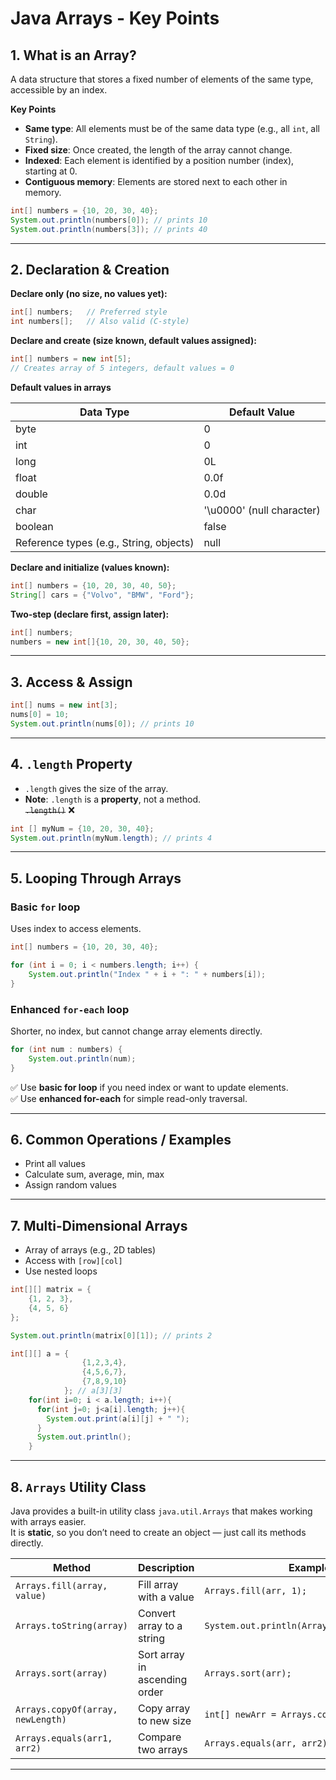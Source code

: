 # Java Arrays - Key Points

## 1. What is an Array?
A data structure that stores a fixed number of elements of the same type, accessible by an index.

**Key Points**
- **Same type**: All elements must be of the same data type (e.g., all `int`, all `String`).
- **Fixed size**: Once created, the length of the array cannot change.
- **Indexed**: Each element is identified by a position number (index), starting at 0.
- **Contiguous memory**: Elements are stored next to each other in memory.

```java
int[] numbers = {10, 20, 30, 40};
System.out.println(numbers[0]); // prints 10
System.out.println(numbers[3]); // prints 40
```

---

## 2. Declaration & Creation

**Declare only (no size, no values yet):**
```java
int[] numbers;   // Preferred style
int numbers[];   // Also valid (C-style)
```

**Declare and create (size known, default values assigned):**
```java
int[] numbers = new int[5];
// Creates array of 5 integers, default values = 0
```

**Default values in arrays**

| Data Type    | Default Value |
|--------------|---------------|
| byte         | 0             |
| int          | 0             |
| long         | 0L            |
| float        | 0.0f          |
| double       | 0.0d          |
| char         | '\u0000' (null character) |
| boolean      | false         |
| Reference types (e.g., String, objects) | null |

**Declare and initialize (values known):**
```java
int[] numbers = {10, 20, 30, 40, 50};
String[] cars = {"Volvo", "BMW", "Ford"};
```

**Two-step (declare first, assign later):**
```java
int[] numbers;
numbers = new int[]{10, 20, 30, 40, 50};
```

---

## 3. Access & Assign
```java
int[] nums = new int[3];
nums[0] = 10;
System.out.println(nums[0]); // prints 10
```

---

## 4. `.length` Property
- `.length` gives the size of the array.
- **Note**: `.length` is a **property**, not a method.  
  ~~`.length()`~~ ❌

```java
int [] myNum = {10, 20, 30, 40};
System.out.println(myNum.length); // prints 4
```

---

## 5. Looping Through Arrays

### Basic `for` loop  
Uses index to access elements.
```java
int[] numbers = {10, 20, 30, 40};

for (int i = 0; i < numbers.length; i++) {
    System.out.println("Index " + i + ": " + numbers[i]);
}
```

### Enhanced `for-each` loop  
Shorter, no index, but cannot change array elements directly.
```java
for (int num : numbers) {
    System.out.println(num);
}
```

✅ Use **basic for loop** if you need index or want to update elements.  
✅ Use **enhanced for-each** for simple read-only traversal.  

---

## 6. Common Operations / Examples
- Print all values
- Calculate sum, average, min, max
- Assign random values

---

## 7. Multi-Dimensional Arrays
- Array of arrays (e.g., 2D tables)
- Access with `[row][col]`
- Use nested loops

```java
int[][] matrix = {
    {1, 2, 3},
    {4, 5, 6}
};

System.out.println(matrix[0][1]); // prints 2
```
```java
int[][] a = {
                {1,2,3,4},
                {4,5,6,7},
                {7,8,9,10}
            }; // a[3][3]
    for(int i=0; i < a.length; i++){
      for(int j=0; j<a[i].length; j++){
        System.out.print(a[i][j] + " ");
      }
      System.out.println();
    }
```

---

## 8. `Arrays` Utility Class
Java provides a built-in utility class `java.util.Arrays` that makes working with arrays easier.  
It is **static**, so you don’t need to create an object — just call its methods directly.

| Method                            | Description                         | Example                                     |
|-----------------------------------|-------------------------------------|---------------------------------------------|
| `Arrays.fill(array, value)`       | Fill array with a value             | `Arrays.fill(arr, 1);`                      |
| `Arrays.toString(array)`          | Convert array to a string           | `System.out.println(Arrays.toString(arr));` |
| `Arrays.sort(array)`              | Sort array in ascending order       | `Arrays.sort(arr);`                         |
| `Arrays.copyOf(array, newLength)` | Copy array to new size              | `int[] newArr = Arrays.copyOf(arr, 10);`    |
| `Arrays.equals(arr1, arr2)`       | Compare two arrays                  | `Arrays.equals(arr, arr2);`                 |

---
